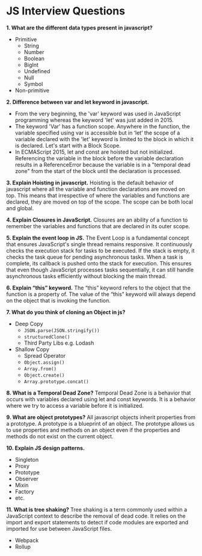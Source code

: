# JS Interview Questions

**1. What are the different data types present in javascript?**

- Primitive
  - String
  - Number
  - Boolean
  - BigInt
  - Undefined
  - Null
  - Symbol
- Non-primitive

**2. Difference between var and let keyword in javascript.**

- From the very beginning, the 'var' keyword was used in JavaScript programming whereas the keyword 'let' was just added in 2015.
- The keyword 'Var' has a function scope. Anywhere in the function, the variable specified using var is accessible but in ‘let’ the scope of a variable declared with the 'let' keyword is limited to the block in which it is declared. Let's start with a Block Scope.
- In ECMAScript 2015, let and const are hoisted but not initialized. Referencing the variable in the block before the variable declaration results in a ReferenceError because the variable is in a "temporal dead zone" from the start of the block until the declaration is processed.

**3. Explain Hoisting in javascript.**
Hoisting is the default behavior of javascript where all the variable and function declarations are moved on top. This means that irrespective of where the variables and functions are declared, they are moved on top of the scope. The scope can be both local and global.

**4. Explain Closures in JavaScript.**
Closures are an ability of a function to remember the variables and functions that are declared in its outer scope.

**5. Explain the event loop in JS.**
The Event Loop is a fundamental concept that ensures JavaScript's single thread remains responsive. It continuously checks the execution stack for tasks to be executed. If the stack is empty, it checks the task queue for pending asynchronous tasks. When a task is complete, its callback is pushed onto the stack for execution. This ensures that even though JavaScript processes tasks sequentially, it can still handle asynchronous tasks efficiently without blocking the main thread.

**6. Explain “this” keyword.**
The “this” keyword refers to the object that the function is a property of. The value of the “this” keyword will always depend on the object that is invoking the function.

**7. What do you think of cloning an Object in js?**

- Deep Copy
  - `JSON.parse(JSON.stringify())`
  - `structuredClone()`
  - Third Party Libs e.g. Lodash
- Shallow Copy
  - Spread Operator
  - `Object.assign()`
  - `Array.from()`
  - `Object.create()`
  - `Array.prototype.concat()`

**8. What is a Temporal Dead Zone?**
Temporal Dead Zone is a behavior that occurs with variables declared using let and const keywords. It is a behavior where we try to access a variable before it is initialized.

**9. What are object prototypes?**
All javascript objects inherit properties from a prototype. A prototype is a blueprint of an object. The prototype allows us to use properties and methods on an object even if the properties and methods do not exist on the current object.

**10. Explain JS design patterns.**

- Singleton
- Proxy
- Prototype
- Observer
- Mixin
- Factory
- etc.

**11. What is tree shaking?**
Tree shaking is a term commonly used within a JavaScript context to describe the removal of dead code. It relies on the import and export statements to detect if code modules are exported and imported for use between JavaScript files.

- Webpack
- Rollup
